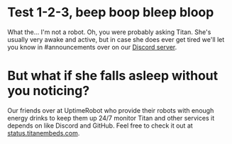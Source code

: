# Test 1-2-3, beep boop bleep bloop
What the... I'm not a robot. Oh, you were probably asking Titan. She's usually very awake and active, but in case she does ever get tired we'll let you know in #announcements over on our [Discord server](https://discordapp.com/invite/pFDDtcN).

# But what if she falls asleep without you noticing?
Our friends over at UptimeRobot who provide their robots with enough energy drinks to keep them up 24/7 monitor Titan and other services it depends on like Discord and GitHub. Feel free to check it out at [status.titanembeds.com](https://status.titanembeds.com).